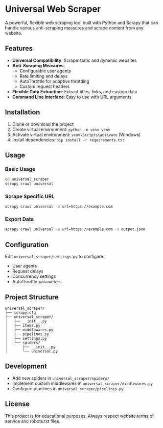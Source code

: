 # Universal Web Scraper

A powerful, flexible web scraping tool built with Python and Scrapy that can handle various anti-scraping measures and scrape content from any website.

## Features

- **Universal Compatibility**: Scrape static and dynamic websites
- **Anti-Scraping Measures**:
  - Configurable user agents
  - Rate limiting and delays
  - AutoThrottle for adaptive throttling
  - Custom request headers
- **Flexible Data Extraction**: Extract titles, links, and custom data
- **Command Line Interface**: Easy to use with URL arguments

## Installation

1. Clone or download the project
2. Create virtual environment: `python -m venv venv`
3. Activate virtual environment: `venv\Scripts\activate` (Windows)
4. Install dependencies: `pip install -r requirements.txt`

## Usage

### Basic Usage
```bash
cd universal_scraper
scrapy crawl universal
```

### Scrape Specific URL
```bash
scrapy crawl universal -a url=https://example.com
```

### Export Data
```bash
scrapy crawl universal -a url=https://example.com -o output.json
```

## Configuration

Edit `universal_scraper/settings.py` to configure:
- User agents
- Request delays
- Concurrency settings
- AutoThrottle parameters

## Project Structure

```
universal_scraper/
├── scrapy.cfg
├── universal_scraper/
│   ├── __init__.py
│   ├── items.py
│   ├── middlewares.py
│   ├── pipelines.py
│   ├── settings.py
│   └── spiders/
│       ├── __init__.py
│       └── universal.py
```

## Development

- Add new spiders in `universal_scraper/spiders/`
- Implement custom middlewares in `universal_scraper/middlewares.py`
- Configure pipelines in `universal_scraper/pipelines.py`

## License

This project is for educational purposes. Always respect website terms of service and robots.txt files.
